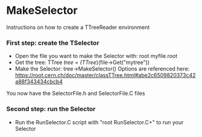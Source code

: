 # MakeSelector
Instructions on how to create a TTreeReader environment

### First step: create the TSelector

- Open the file you want to make the Selector with: root myfile.root
- Get the tree: TTree *tree = (TTree*)(file->Get("mytree"))
- Make the Selector: tree->MakeSelector()
  Options are referenced here: https://root.cern.ch/doc/master/classTTree.html#abe2c6509820373c42a88f343434cbcb4

You now have the SelectorFile.h and SelectorFile.C files

### Second step: run the Selector

- Run the RunSelector.C script with "root RunSelector.C+" to run your Selector
